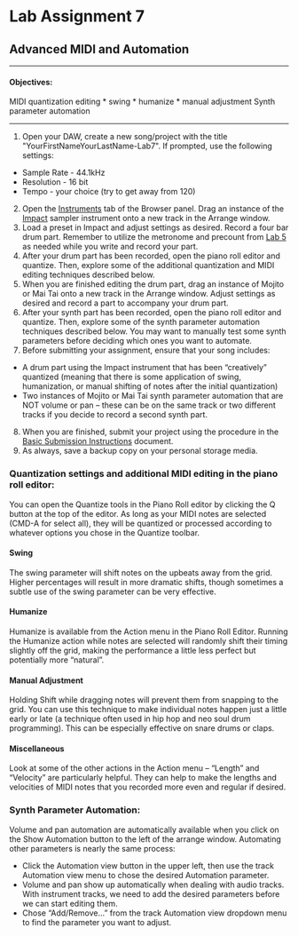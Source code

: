 # Lab Assignment 7
## Advanced MIDI and Automation

---

#### Objectives:
  MIDI quantization editing
    * swing
    * humanize
    * manual adjustment
  Synth parameter automation

---

1. Open your DAW, create a new song/project with the title "YourFirstNameYourLastName-Lab7". If prompted, use the following settings:
  * Sample Rate - 44.1kHz
  * Resolution - 16 bit
  * Tempo - your choice (try to get away from 120)
2. Open the [Instruments](../DAW-instructions/browsing-for-instruments.md) tab of the Browser panel. Drag an instance of the [Impact](../DAW-instructions/impact.md) sampler instrument onto a new track in the Arrange window.
3. Load a preset in Impact and adjust settings as desired. Record a four bar drum part. Remember to utilize the metronome and precount from [Lab 5](Lab-Assignments/Lab-Assignment-5.md) as needed while you write and record your part.
4. After your drum part has been recorded, open the piano roll editor and quantize. Then, explore some of the additional quantization and MIDI editing techniques described below.
5. When you are finished editing the drum part, drag an instance of Mojito or Mai Tai onto a new track in the Arrange window. Adjust settings as desired and record a part to accompany your drum part.
6. After your synth part has been recorded, open the piano roll editor and quantize. Then, explore some of the synth parameter automation techniques described below. You may want to manually test some synth parameters before deciding which ones you want to automate.
7. Before submitting your assignment, ensure that your song includes:
  * A drum part using the Impact instrument that has been “creatively” quantized (meaning that there is some application of swing, humanization, or manual shifting of notes after the initial quantization)
  * Two instances of Mojito or Mai Tai synth parameter automation that are NOT volume or pan – these can be on the same track or two different tracks if you decide to record a second synth part.
8. When you are finished, submit your project using the procedure in the [Basic Submission Instructions](../DAW-instructions/basic-submission-instructions.md#submitting-a-song) document.
9. As always, save a backup copy on your personal storage media.


### Quantization settings and additional MIDI editing in the piano roll editor:
You can open the Quantize tools in the Piano Roll editor by clicking the Q button at the top of the editor. As long as your MIDI notes are selected (CMD-A for select all), they will be quantized or processed according to whatever options you chose in the Quantize toolbar.
#### Swing
The swing parameter will shift notes on the upbeats away from the grid. Higher percentages will result in more dramatic shifts, though sometimes a subtle use of the swing parameter can be very effective.
#### Humanize
Humanize is available from the Action menu in the Piano Roll Editor. Running the Humanize action while notes are selected will randomly shift their timing slightly off the grid, making the performance a little less perfect but potentially more “natural”.
#### Manual Adjustment
Holding Shift while dragging notes will prevent them from snapping to the grid. You can use this technique to make individual notes happen just a little early or late (a technique often used in hip hop and neo soul drum programming). This can be especially effective on snare drums or claps.
#### Miscellaneous
Look at some of the other actions in the Action menu – “Length” and “Velocity” are particularly helpful. They can help to make the lengths and velocities of MIDI notes that you recorded more even and regular if desired.

### Synth Parameter Automation:
Volume and pan automation are automatically available when you click on the Show Automation button to the left of the arrange window.
Automating other parameters is nearly the same process:
* Click the Automation view button in the upper left, then use the track Automation view menu to chose the desired Automation parameter.
* Volume and pan show up automatically when dealing with audio tracks. With instrument tracks, we need to add the desired parameters before we can start editing them.
* Chose “Add/Remove...” from the track Automation view dropdown menu to find the parameter you want to adjust.
